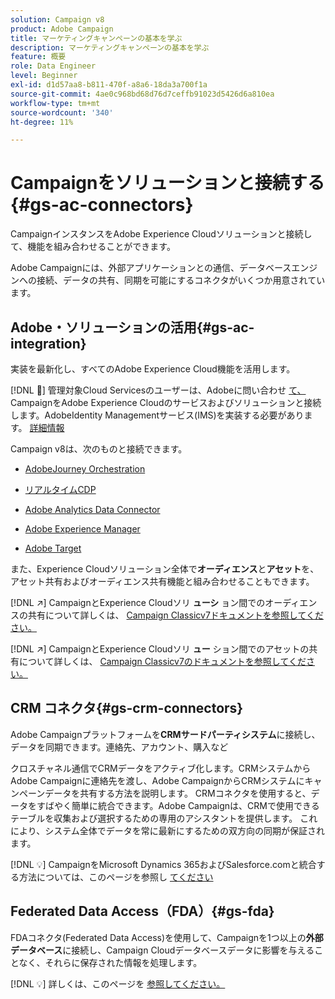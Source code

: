 ```yaml
---
solution: Campaign v8
product: Adobe Campaign
title: マーケティングキャンペーンの基本を学ぶ
description: マーケティングキャンペーンの基本を学ぶ
feature: 概要
role: Data Engineer
level: Beginner
exl-id: d1d57aa8-b811-470f-a8a6-18da3a700f1a
source-git-commit: 4ae0c968bd68d76d7ceffb91023d5426d6a810ea
workflow-type: tm+mt
source-wordcount: '340'
ht-degree: 11%

---
```


# Campaignをソリューションと接続する{#gs-ac-connectors}

CampaignインスタンスをAdobe Experience Cloudソリューションと接続して、機能を組み合わせることができます。

Adobe Campaignには、外部アプリケーションとの通信、データベースエンジンへの接続、データの共有、同期を可能にするコネクタがいくつか用意されています。

## Adobe・ソリューションの活用{#gs-ac-integration}

実装を最新化し、すべてのAdobe Experience Cloud機能を活用します。

[!DNL :speech_balloon:] 管理対象Cloud Servicesのユーザーは、Adobeに問い合わせ [て、](../start/campaign-faq.md#support) CampaignをAdobe Experience Cloudのサービスおよびソリューションと接続します。AdobeIdentity Managementサービス(IMS)を実装する必要があります。 [詳細情報](../start/connect.md#connect-ims)

Campaign v8は、次のものと接続できます。

* [AdobeJourney Orchestration](https://experienceleague.adobe.com/docs/journeys/using/action-journeys/acc-action.html?lang=en)

* [リアルタイムCDP](../connect/ac-rtcdp.md)

* [Adobe Analytics Data Connector](../connect/ac-aa.md)

* [Adobe Experience Manager](../connect/ac-aem.md)

* [Adobe Target](../connect/ac-at.md)

また、Experience Cloudソリューション全体で&#x200B;**オーディエンス**&#x200B;と&#x200B;**アセット**&#x200B;を、アセット共有およびオーディエンス共有機能と組み合わせることもできます。

[!DNL :arrow_upper_right:] CampaignとExperience Cloudソリ **ューシ** ョン間でのオーディエンスの共有について詳しくは、 [Campaign Classicv7ドキュメントを参照してください。](https://experienceleague.adobe.com/docs/campaign-classic/using/integrating-with-adobe-experience-cloud/audience-sharing/sharing-audiences-with-adobe-experience-cloud.html?lang=en#integrating-with-adobe-experience-cloud)

[!DNL :arrow_upper_right:] CampaignとExperience Cloudソリ **ュー** ション間でのアセットの共有について詳しくは、 [Campaign Classicv7のドキュメントを参照してください。](https://experienceleague.adobe.com/docs/campaign-classic/using/integrating-with-adobe-experience-cloud/asset-sharing/sharing-assets-with-adobe-experience-cloud.html?lang=en#integrating-with-adobe-experience-cloud)

## CRM コネクタ{#gs-crm-connectors}

Adobe Campaignプラットフォームを&#x200B;**CRMサードパーティシステム**&#x200B;に接続し、データを同期できます。連絡先、アカウント、購入など

クロスチャネル通信でCRMデータをアクティブ化します。CRMシステムからAdobe Campaignに連絡先を渡し、Adobe CampaignからCRMシステムにキャンペーンデータを共有する方法を説明します。
CRMコネクタを使用すると、データをすばやく簡単に統合できます。Adobe Campaignは、CRMで使用できるテーブルを収集および選択するための専用のアシスタントを提供します。 これにより、システム全体でデータを常に最新にするための双方向の同期が保証されます。

[!DNL :bulb:] CampaignをMicrosoft Dynamics 365およびSalesforce.comと統合する方法については、このページを参照し [てください](crm.md)

## Federated Data Access（FDA）{#gs-fda}

FDAコネクタ(Federated Data Access)を使用して、Campaignを1つ以上の&#x200B;**外部データベース**&#x200B;に接続し、Campaign Cloudデータベースデータに影響を与えることなく、それらに保存された情報を処理します。

[!DNL :bulb:] 詳しくは、このページを [参照してください。](fda.md)


<!-- 
 ## Integrate with social media

Use the **Managing social networks (Social Marketing)** option to interact with customers and prospects via Twitter.

* Send messages - Use Adobe Campaign Social Marketing to send messages on Twitter. Adobe Campaign lets you post messages directly to your twitter account. You can also send direct messages to all your followers.

* Collect new contacts - Adobe Campaign Social Marketing also makes it easy to acquire new contacts via Facebook: contact users and ask them if they want to share their profile information. If they accept, Adobe Campaign automatically recovers the data, which enables you to carry out targeting campaigns and, when possible, to implement cross-channel strategies.

[!DNL :bulb:] Learn how to set up and use Campaign Social Marketing in [this section](../connect/ac-tw.md) -->